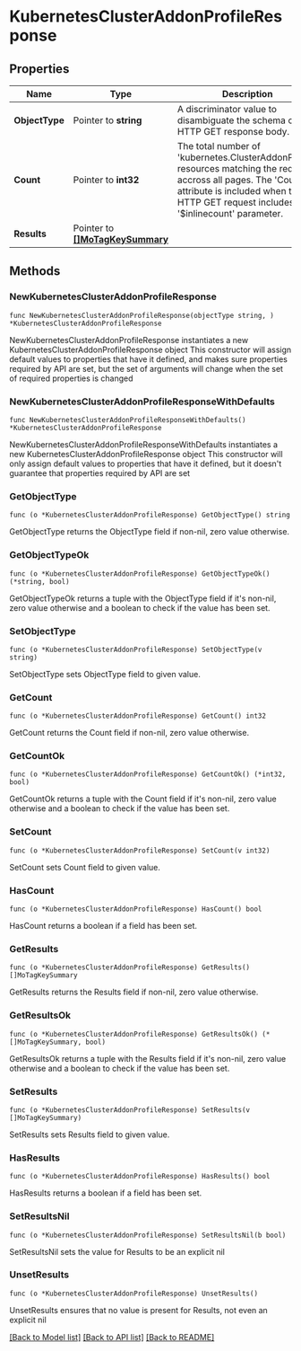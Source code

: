 # KubernetesClusterAddonProfileResponse

## Properties

Name | Type | Description | Notes
------------ | ------------- | ------------- | -------------
**ObjectType** | Pointer to **string** | A discriminator value to disambiguate the schema of a HTTP GET response body. | 
**Count** | Pointer to **int32** | The total number of &#39;kubernetes.ClusterAddonProfile&#39; resources matching the request, accross all pages. The &#39;Count&#39; attribute is included when the HTTP GET request includes the &#39;$inlinecount&#39; parameter. | [optional] 
**Results** | Pointer to [**[]MoTagKeySummary**](MoTagKeySummary.md) |  | [optional] 

## Methods

### NewKubernetesClusterAddonProfileResponse

`func NewKubernetesClusterAddonProfileResponse(objectType string, ) *KubernetesClusterAddonProfileResponse`

NewKubernetesClusterAddonProfileResponse instantiates a new KubernetesClusterAddonProfileResponse object
This constructor will assign default values to properties that have it defined,
and makes sure properties required by API are set, but the set of arguments
will change when the set of required properties is changed

### NewKubernetesClusterAddonProfileResponseWithDefaults

`func NewKubernetesClusterAddonProfileResponseWithDefaults() *KubernetesClusterAddonProfileResponse`

NewKubernetesClusterAddonProfileResponseWithDefaults instantiates a new KubernetesClusterAddonProfileResponse object
This constructor will only assign default values to properties that have it defined,
but it doesn't guarantee that properties required by API are set

### GetObjectType

`func (o *KubernetesClusterAddonProfileResponse) GetObjectType() string`

GetObjectType returns the ObjectType field if non-nil, zero value otherwise.

### GetObjectTypeOk

`func (o *KubernetesClusterAddonProfileResponse) GetObjectTypeOk() (*string, bool)`

GetObjectTypeOk returns a tuple with the ObjectType field if it's non-nil, zero value otherwise
and a boolean to check if the value has been set.

### SetObjectType

`func (o *KubernetesClusterAddonProfileResponse) SetObjectType(v string)`

SetObjectType sets ObjectType field to given value.


### GetCount

`func (o *KubernetesClusterAddonProfileResponse) GetCount() int32`

GetCount returns the Count field if non-nil, zero value otherwise.

### GetCountOk

`func (o *KubernetesClusterAddonProfileResponse) GetCountOk() (*int32, bool)`

GetCountOk returns a tuple with the Count field if it's non-nil, zero value otherwise
and a boolean to check if the value has been set.

### SetCount

`func (o *KubernetesClusterAddonProfileResponse) SetCount(v int32)`

SetCount sets Count field to given value.

### HasCount

`func (o *KubernetesClusterAddonProfileResponse) HasCount() bool`

HasCount returns a boolean if a field has been set.

### GetResults

`func (o *KubernetesClusterAddonProfileResponse) GetResults() []MoTagKeySummary`

GetResults returns the Results field if non-nil, zero value otherwise.

### GetResultsOk

`func (o *KubernetesClusterAddonProfileResponse) GetResultsOk() (*[]MoTagKeySummary, bool)`

GetResultsOk returns a tuple with the Results field if it's non-nil, zero value otherwise
and a boolean to check if the value has been set.

### SetResults

`func (o *KubernetesClusterAddonProfileResponse) SetResults(v []MoTagKeySummary)`

SetResults sets Results field to given value.

### HasResults

`func (o *KubernetesClusterAddonProfileResponse) HasResults() bool`

HasResults returns a boolean if a field has been set.

### SetResultsNil

`func (o *KubernetesClusterAddonProfileResponse) SetResultsNil(b bool)`

 SetResultsNil sets the value for Results to be an explicit nil

### UnsetResults
`func (o *KubernetesClusterAddonProfileResponse) UnsetResults()`

UnsetResults ensures that no value is present for Results, not even an explicit nil

[[Back to Model list]](../README.md#documentation-for-models) [[Back to API list]](../README.md#documentation-for-api-endpoints) [[Back to README]](../README.md)


